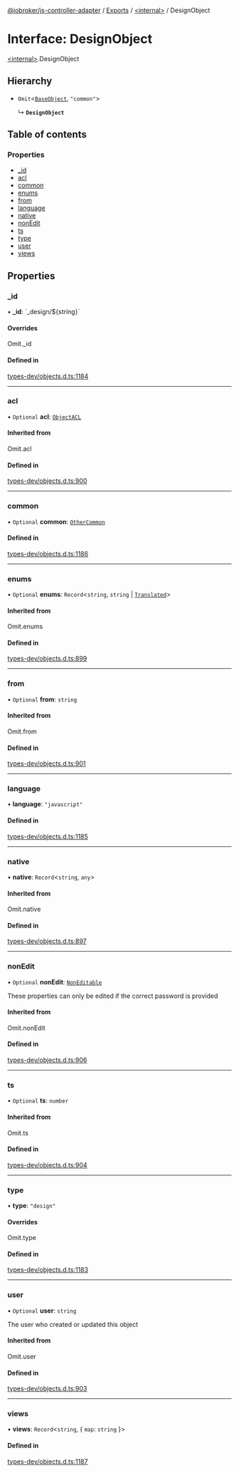 [@iobroker/js-controller-adapter](../README.md) / [Exports](../modules.md) / [\<internal\>](../modules/internal_.md) / DesignObject

# Interface: DesignObject

[\<internal\>](../modules/internal_.md).DesignObject

## Hierarchy

- `Omit`\<[`BaseObject`](internal_.BaseObject.md), ``"common"``\>

  ↳ **`DesignObject`**

## Table of contents

### Properties

- [\_id](internal_.DesignObject.md#_id)
- [acl](internal_.DesignObject.md#acl)
- [common](internal_.DesignObject.md#common)
- [enums](internal_.DesignObject.md#enums)
- [from](internal_.DesignObject.md#from)
- [language](internal_.DesignObject.md#language)
- [native](internal_.DesignObject.md#native)
- [nonEdit](internal_.DesignObject.md#nonedit)
- [ts](internal_.DesignObject.md#ts)
- [type](internal_.DesignObject.md#type)
- [user](internal_.DesignObject.md#user)
- [views](internal_.DesignObject.md#views)

## Properties

### \_id

• **\_id**: \`\_design/$\{string}\`

#### Overrides

Omit.\_id

#### Defined in

[types-dev/objects.d.ts:1184](https://github.com/ioBroker/ioBroker.js-controller/blob/dbd1caae0c23752b279143c9d5ad2a09f78a1127/packages/types-dev/objects.d.ts#L1184)

___

### acl

• `Optional` **acl**: [`ObjectACL`](internal_.ObjectACL.md)

#### Inherited from

Omit.acl

#### Defined in

[types-dev/objects.d.ts:900](https://github.com/ioBroker/ioBroker.js-controller/blob/dbd1caae0c23752b279143c9d5ad2a09f78a1127/packages/types-dev/objects.d.ts#L900)

___

### common

• `Optional` **common**: [`OtherCommon`](internal_.OtherCommon.md)

#### Defined in

[types-dev/objects.d.ts:1186](https://github.com/ioBroker/ioBroker.js-controller/blob/dbd1caae0c23752b279143c9d5ad2a09f78a1127/packages/types-dev/objects.d.ts#L1186)

___

### enums

• `Optional` **enums**: `Record`\<`string`, `string` \| [`Translated`](../modules/internal_.md#translated)\>

#### Inherited from

Omit.enums

#### Defined in

[types-dev/objects.d.ts:899](https://github.com/ioBroker/ioBroker.js-controller/blob/dbd1caae0c23752b279143c9d5ad2a09f78a1127/packages/types-dev/objects.d.ts#L899)

___

### from

• `Optional` **from**: `string`

#### Inherited from

Omit.from

#### Defined in

[types-dev/objects.d.ts:901](https://github.com/ioBroker/ioBroker.js-controller/blob/dbd1caae0c23752b279143c9d5ad2a09f78a1127/packages/types-dev/objects.d.ts#L901)

___

### language

• **language**: ``"javascript"``

#### Defined in

[types-dev/objects.d.ts:1185](https://github.com/ioBroker/ioBroker.js-controller/blob/dbd1caae0c23752b279143c9d5ad2a09f78a1127/packages/types-dev/objects.d.ts#L1185)

___

### native

• **native**: `Record`\<`string`, `any`\>

#### Inherited from

Omit.native

#### Defined in

[types-dev/objects.d.ts:897](https://github.com/ioBroker/ioBroker.js-controller/blob/dbd1caae0c23752b279143c9d5ad2a09f78a1127/packages/types-dev/objects.d.ts#L897)

___

### nonEdit

• `Optional` **nonEdit**: [`NonEditable`](internal_.NonEditable.md)

These properties can only be edited if the correct password is provided

#### Inherited from

Omit.nonEdit

#### Defined in

[types-dev/objects.d.ts:906](https://github.com/ioBroker/ioBroker.js-controller/blob/dbd1caae0c23752b279143c9d5ad2a09f78a1127/packages/types-dev/objects.d.ts#L906)

___

### ts

• `Optional` **ts**: `number`

#### Inherited from

Omit.ts

#### Defined in

[types-dev/objects.d.ts:904](https://github.com/ioBroker/ioBroker.js-controller/blob/dbd1caae0c23752b279143c9d5ad2a09f78a1127/packages/types-dev/objects.d.ts#L904)

___

### type

• **type**: ``"design"``

#### Overrides

Omit.type

#### Defined in

[types-dev/objects.d.ts:1183](https://github.com/ioBroker/ioBroker.js-controller/blob/dbd1caae0c23752b279143c9d5ad2a09f78a1127/packages/types-dev/objects.d.ts#L1183)

___

### user

• `Optional` **user**: `string`

The user who created or updated this object

#### Inherited from

Omit.user

#### Defined in

[types-dev/objects.d.ts:903](https://github.com/ioBroker/ioBroker.js-controller/blob/dbd1caae0c23752b279143c9d5ad2a09f78a1127/packages/types-dev/objects.d.ts#L903)

___

### views

• **views**: `Record`\<`string`, \{ `map`: `string`  }\>

#### Defined in

[types-dev/objects.d.ts:1187](https://github.com/ioBroker/ioBroker.js-controller/blob/dbd1caae0c23752b279143c9d5ad2a09f78a1127/packages/types-dev/objects.d.ts#L1187)
